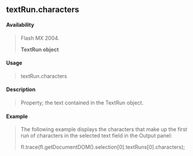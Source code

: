 ## textRun.characters

#### Availability

> Flash MX 2004.
>
> **TextRun object**

#### Usage

> textRun.characters

#### Description

> Property; the text contained in the TextRun object.

#### Example

> The following example displays the characters that make up the first run of characters in the selected text field in the Output panel:
>
> fl.trace(fl.getDocumentDOM().selection\[0\].textRuns\[0\].characters);

